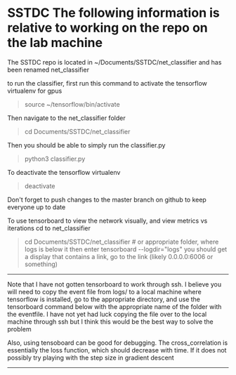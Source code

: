 # SSTDC The following information is relative to working on the repo on the lab machine

The SSTDC repo is located in ~/Documents/SSTDC/net_classifier and has been renamed net_classifier

to run the classifier, first run this command to activate the tensorflow virtualenv for gpus
> source ~/tensorflow/bin/activate

Then navigate to the net_classifier folder
> cd Documents/SSTDC/net_classifier

Then you should be able to simply run the classifier.py
> python3 classifier.py


To deactivate the tensorflow virtualenv
> deactivate

Don't forget to push changes to the master branch on github to keep everyone up to date

To use tensorboard to view the network visually, and view metrics vs iterations
cd to net_classifier
> cd Documents/SSTDC/net_classifier # or appropriate folder, where logs is below it
then enter
> tensorboard --logdir="logs"
you should get a display that contains a link, go to the link (likely 0.0.0.0:6006 or something)
***
Note that I have not gotten tensorboard to work through ssh.
I believe you will need to copy the event file from logs/ to a local machine where tensorflow is installed, go to the appropriate directory, and use the tensorboard command below with the appropriate name of the folder with the eventfile. I have not yet had luck copying the file over to the local machine through ssh but I think this would be the best way to solve the problem

Also, using tensoboard can be good for debugging. The cross_correlation is essentially the loss function, which should decrease with time. If it does not possibly try playing with the step size in gradient descent
***


